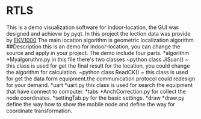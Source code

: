 # RTLS
This is a demo visualization software for indoor-location, the GUI was designed and achievw by pyqt.
In this project the loction data was provide by [EKV1000](http://www.decawave.com/products/evk1000-evaluation-kit)
The main location algorithm is geometric localization algorithm.
##Description
this is an demo for indoor-location, you can change the source and apply in your project.
The demo include four parts.
*algorithm
  *Myalgoruthm.py
  in this file there's two classes
  ~python
  class JiSuan()
  ~
  this class is used for get the final result for the location, you could change the algorithm for
  calculation.
  ~python
  class ReadCK()
  ~
  this class is used for get the data form equipment.the communication protocol could redesign 
  for your demand.
*uart
  *uart.py
  this class is used for search the equipment that have connect to computer.
*tabs
  *AnchCorrection.py
  for collect the node coordinates.
  *settingTab.py
  for the basic settings.
*draw
  *draw.py
  define the way how to show the mobile node and define the way for coordinate transformation.
